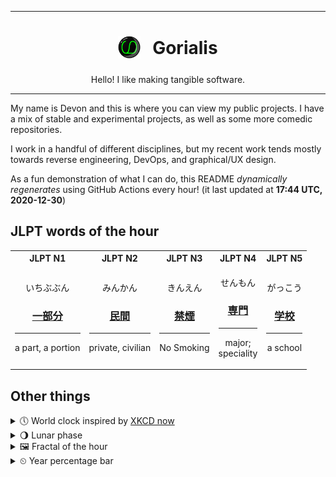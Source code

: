 ***

<h1 align="center">
<sub>
    <img src="readme/resources/avatar.png" height="36">
</sub>
&nbsp;
Gorialis
</h1>
<p align="center">
Hello! I like making tangible software.
</p>

***

My name is Devon and this is where you can view my public projects. I have a mix of stable and experimental projects, as well as some more comedic repositories.

I work in a handful of different disciplines, but my recent work tends mostly towards reverse engineering, DevOps, and graphical/UX design.

As a fun demonstration of what I can do, this README *dynamically regenerates* using GitHub Actions every hour! (it last updated at **17:44 UTC, 2020-12-30**)

<h2>JLPT words of the hour</h2>
<table>
    <tr>
        <th>JLPT N1</th>
        <th>JLPT N2</th>
        <th>JLPT N3</th>
        <th>JLPT N4</th>
        <th>JLPT N5</th>
    </tr>
    <tr>
        <td>
            <p align="center">いちぶぶん</p>
            <h3 align="center"><b><a href="https://jisho.org/search/%E4%B8%80%E9%83%A8%E5%88%86">一部分</a></b></h3>
            <hr>
            <p align="center">a part,<wbr> a portion</p>
        </td>
        <td>
            <p align="center">みんかん</p>
            <h3 align="center"><b><a href="https://jisho.org/search/%E6%B0%91%E9%96%93">民間</a></b></h3>
            <hr>
            <p align="center">private,<wbr> civilian</p>
        </td>
        <td>
            <p align="center">きんえん</p>
            <h3 align="center"><b><a href="https://jisho.org/search/%E7%A6%81%E7%85%99">禁煙</a></b></h3>
            <hr>
            <p align="center">No Smoking</p>
        </td>
        <td>
            <p align="center">せんもん</p>
            <h3 align="center"><b><a href="https://jisho.org/search/%E5%B0%82%E9%96%80">専門</a></b></h3>
            <hr>
            <p align="center">major;<br> speciality</p>
        </td>
        <td>
            <p align="center">がっこう</p>
            <h3 align="center"><b><a href="https://jisho.org/search/%E5%AD%A6%E6%A0%A1">学校</a></b></h3>
            <hr>
            <p align="center">a school</p>
        </td>
    </tr>
</table>

<h2>Other things</h2>
<details>
<summary>🕔  World clock inspired by <a href="https://xkcd.com/now">XKCD now</a></summary>

> <img src="generated/now.png" width="512">

</details>
<details>
<summary>🌖 Lunar phase</summary>

The moon is approximately 56.43% through its phase (Waning Gibbous).

</details>
<details>
<summary>&#x1f5bc; Fractal of the hour</summary>

> <img src="generated/fractal.png" width="512">

</details>
<details>
<summary>&#x23f2; Year percentage bar</summary>
<pre><code>2020 [███████████████████▁] 99.66%</code></pre>
</details>
